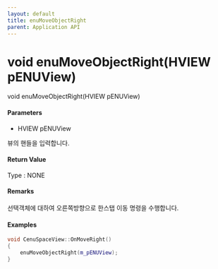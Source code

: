 ```yaml
---
layout: default
title: enuMoveObjectRight
parent: Application API
---
```

# void enuMoveObjectRight\(HVIEW pENUView\)

void enuMoveObjectRight\(HVIEW pENUView\)

#### Parameters

* HVIEW pENUView

뷰의 핸들을 입력합니다.

#### Return Value

Type : NONE

#### Remarks

선택객체에 대하여 오른쪽방향으로 한스탭 이동 명령을 수행합니다.

#### Examples

```cpp
void CenuSpaceView::OnMoveRight()
{
	enuMoveObjectRight(m_pENUView);
}
```



